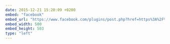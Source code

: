```yaml
---
date: 2015-12-21 15:20:09 +0200
embed: "facebook"
embed_url: "https://www.facebook.com/plugins/post.php?href=https%3A%2F%2Fwww.facebook.com%2Fphoto.php%3Ffbid%3D10154906254747524%26set%3Da.499824717523.278032.558382523%26type%3D3&width=500"
embed_width: 500
embed_height: 503
type: "left"
---
```

